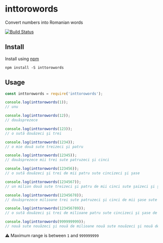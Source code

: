 # inttorowords
Convert numbers into Romanian words

[![Build Status](https://travis-ci.org/alexcambose/inttorowords.svg?branch=master)](https://travis-ci.org/alexcambose/inttorowords)
## Install
Install using [npm](https://www.npmjs.com/package/inttorowords)
```
npm install -S inttorowords
```

## Usage
```js 
const inttorowords = require('inttorowords');

console.log(inttorowords(1));
// unu

console.log(inttorowords(12));
// douăsprezece

console.log(inttorowords(123));
// o sută douăzeci şi trei

console.log(inttorowords(1234));
// o mie două sute treizeci şi patru

console.log(inttorowords(12345));
// douăsprezece mii trei sute patruzeci şi cinci

console.log(inttorowords(123456));
// o sută douăzeci şi trei de mii patru sute cincizeci şi şase

console.log(inttorowords(1234567));
// un milion două sute treizeci şi patru de mii cinci sute şaizeci şi şapte

console.log(inttorowords(12345678));
// douăsprezece milioane trei sute patruzeci şi cinci de mii şase sute şaptezeci şi opt

console.log(inttorowords(123456789));
// o sută douăzeci şi trei de milioane patru sute cincizeci şi şase de mii şapte sute optzeci şi nouă

console.log(inttorowords(999999999));
// nouă sute nouăzeci şi nouă de milioane nouă sute nouăzeci şi nouă de mii nouă sute nouăzeci şi nouă
```
:warning: Maximum range is between `1` and `999999999`
